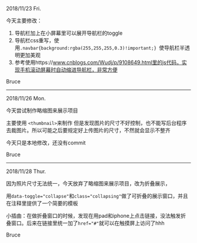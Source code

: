 2018/11/23 Fri.

今天主要修改：

1. 导航栏加上在小屏幕里可以展开导航栏的toggle
2. 导航栏css重写，使用`.navbar{background:rgba(255,255,255,0.3)!important;} `使导航栏半透明更加美观
3. 参考使用https://www.cnblogs.com/Wudj/p/9108649.html里的js代码，实现手机滚动屏幕时自动缩进导航栏，非常方便

Bruce

---
2018/11/26 Mon.

今天尝试制作略缩图来展示项目

主要使用 `<thumbnail>`来制作
但是发现图片的尺寸不好控制，也不能写后台程序去裁图片。所以可能之后要规定好上传图片的尺寸，不然就会显示不整齐

今天只是本地修改，还没有commit

Bruce

---
2018/11/28 Thur.

因为照片尺寸无法统一，今天放弃了略缩图来展示项目，改为折叠展示，

用`data-toggle="collapse"`和`class="collapsing"`做了可折叠的展示窗口，并且在注释里提供了一个简要的模板

小插曲：在做折叠窗口的时候，发现在用pad和iphone上点击链接，没法触发折叠窗口。后来在链接里统一加了`href="#"`就可以在触摸屏上访问了hhh

Bruce